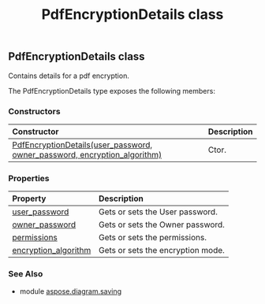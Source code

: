 ﻿---
title: PdfEncryptionDetails class
second_title: Aspose.Diagram for Python via .NET API References
description: 
type: docs
weight: 110
url: /python-net/aspose.diagram.saving/pdfencryptiondetails/
is_root: false
---

## PdfEncryptionDetails class

Contains details for a pdf encryption.



The PdfEncryptionDetails type exposes the following members:

### Constructors
| Constructor | Description |
| :- | :- |
| [PdfEncryptionDetails(user_password, owner_password, encryption_algorithm)](/diagram/python-net/aspose.diagram.saving/pdfencryptiondetails/__init__/#str-str-PdfEncryptionAlgorithm) | Ctor. |


### Properties
| Property | Description |
| :- | :- |
| [user_password](/diagram/python-net/aspose.diagram.saving/pdfencryptiondetails/user_password) | Gets or sets the User password. |
| [owner_password](/diagram/python-net/aspose.diagram.saving/pdfencryptiondetails/owner_password) | Gets or sets the Owner password. |
| [permissions](/diagram/python-net/aspose.diagram.saving/pdfencryptiondetails/permissions) | Gets or sets the permissions. |
| [encryption_algorithm](/diagram/python-net/aspose.diagram.saving/pdfencryptiondetails/encryption_algorithm) | Gets or sets the encryption mode. |


### See Also

* module [aspose.diagram.saving](../)
